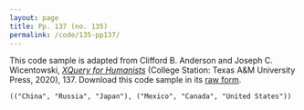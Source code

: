 ```yaml
---
layout: page
title: Pp. 137 (no. 135)
permalink: /code/135-pp137/
---
```


This code sample is adapted from Clifford B. Anderson and Joseph C. Wicentowski, 
[_XQuery for Humanists_](/) (College Station: Texas A&M University Press, 2020), 137. 
Download this code sample in its [raw form](/code/135-pp137/135-pp137.xq).

```xquery
(("China", "Russia", "Japan"), ("Mexico", "Canada", "United States"))
```  
